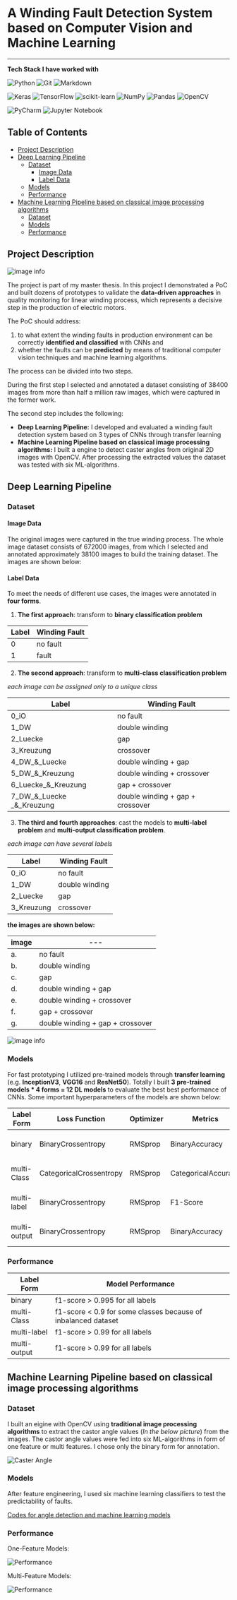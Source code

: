 # A Winding Fault Detection System based on Computer Vision and Machine Learning

---
**Tech Stack I have worked with**

![Python](https://img.shields.io/badge/python-3670A0?style=for-the-badge&logo=python&logoColor=ffdd54)
![Git](https://img.shields.io/badge/git-%23F05033.svg?style=for-the-badge&logo=git&logoColor=white)
![Markdown](https://img.shields.io/badge/markdown-%23000000.svg?style=for-the-badge&logo=markdown&logoColor=white)

![Keras](https://img.shields.io/badge/Keras-%23D00000.svg?style=for-the-badge&logo=Keras&logoColor=white)
![TensorFlow](https://img.shields.io/badge/TensorFlow-%23FF6F00.svg?style=for-the-badge&logo=TensorFlow&logoColor=white)
![scikit-learn](https://img.shields.io/badge/scikit--learn-%23F7931E.svg?style=for-the-badge&logo=scikit-learn&logoColor=white)
![NumPy](https://img.shields.io/badge/numpy-%23013243.svg?style=for-the-badge&logo=numpy&logoColor=white)
![Pandas](https://img.shields.io/badge/pandas-%23150458.svg?style=for-the-badge&logo=pandas&logoColor=white)
![OpenCV](https://img.shields.io/badge/opencv-%23white.svg?style=for-the-badge&logo=opencv&logoColor=white)

![PyCharm](https://img.shields.io/badge/pycharm-143?style=for-the-badge&logo=pycharm&logoColor=black&color=black&labelColor=green)
![Jupyter Notebook](https://img.shields.io/badge/jupyter-%23FA0F00.svg?style=for-the-badge&logo=jupyter&logoColor=white)

## Table of Contents

- [Project Description](#project-description)
- [Deep Learning Pipeline](#deep-learning-pipeline)
  * [Dataset](#dataset)
    + [Image Data](#image-data)
    + [Label Data](#label-data)
  * [Models](#models)
  * [Performance](#performance)
- [Machine Learning Pipeline based on classical image processing algorithms](#machine-learning-pipeline-based-on-classical-image-processing-algorithms)
  * [Dataset](#dataset-1)
  * [Models](#models-1)
  * [Performance](#performance-1)

## Project Description

![image info](2_Others/ProjectDescription.png)

The project is part of my master thesis. In this project I demonstrated a PoC and built dozens of prototypes to validate
the **data-driven approaches** in quality monitoring for linear winding process, which represents a decisive step in the
production of electric motors.

The PoC should address:

1. to what extent the winding faults in production environment can be correctly **identified and classified** with CNNs
   and
2. whether the faults can be **predicted** by means of traditional computer vision techniques and machine learning
   algorithms.

The process can be divided into two steps.

During the first step I selected and annotated a dataset consisting of 38400 images from more than half a million raw
images, which were captured in the former work.

The second step includes the following:

* **Deep Learning Pipeline:** I developed and evaluated a winding fault detection system based on 3 types of CNNs
  through transfer learning
* **Machine Learning Pipeline based on classical image processing algorithms:** I built a engine to detect caster angles
  from original 2D images with OpenCV. After processing the extracted values the dataset was tested with six
  ML-algorithms.

## Deep Learning Pipeline

### Dataset

#### Image Data

The original images were captured in the true winding process. The whole image dataset consists of 672000 images, from
which I selected and annotated approximately 38100 images to build the training dataset. The images are shown below:

#### Label Data

To meet the needs of different use cases, the images were annotated in **four forms**.

1. **The first approach**: transform to **binary classification problem**

| Label | Winding Fault |
| ------ | ------ |
| 0 | no fault |
| 1 | fault |

2. **The second approach**: transform to **multi-class classification problem**

*each image can be assigned only to a unique class*

| Label | Winding Fault |
| ------ | ------ |
| 0_iO | no fault |
| 1_DW | double winding |
| 2_Luecke | gap |
| 3_Kreuzung | crossover |
| 4_DW_&_Luecke | double winding + gap |
| 5_DW_&_Kreuzung | double winding + crossover |
| 6_Luecke_&_Kreuzung | gap + crossover |
| 7_DW_&_Luecke _&_Kreuzung | double winding + gap + crossover |

3. **The third and fourth approaches**: cast the models to **multi-label problem** and **multi-output classification
   problem**.

*each image can have several labels*

| Label | Winding Fault |
| ------ | ------ |
| 0_iO | no fault |
| 1_DW | double winding |
| 2_Luecke | gap |
| 3_Kreuzung | crossover |

**the images are shown below:**

|image|---|
|---|---|
|a.| no fault |
|b.| double winding |
|c.| gap |
|d.| double winding + gap |
|e.| double winding + crossover |
|f.| gap + crossover |
|g.| double winding + gap + crossover |

![image info](2_Others/WindingFaults.png)

### Models

For fast prototyping I utilized pre-trained models through **transfer learning**
(e.g. **InceptionV3**, **VGG16** and **ResNet50**). Totally I built **3 pre-trained models * 4 forms = 12 DL models**
to evaluate the best best performance of CNNs. Some important hyperparameters of the models are shown below:

| Label Form | Loss Function | Optimizer | Metrics | Jupyter Nootebook |
| ------ | ------ | ------ | ------ | ------ |
| binary | BinaryCrossentropy  | RMSprop | BinaryAccuracy |[InceptionV3](0_DeepLearning_Pipeline/1_Code/InceptionV3_binaryClassification_v1.ipynb), [VGG16](0_DeepLearning_Pipeline/1_Code/VGG16_binaryClassification_v1.ipynb), [ResNet50](0_DeepLearning_Pipeline/1_Code/ResNet_binaryClassification_v1.ipynb) |
| multi-Class | CategoricalCrossentropy  | RMSprop | CategoricalAccuracy |[InceptionV3](0_DeepLearning_Pipeline/1_Code/InceptionV3_multiClassClassification_v1.ipynb), [VGG16](0_DeepLearning_Pipeline/1_Code/VGG16_multiClassClassification_v1.ipynb), [ResNet50](0_DeepLearning_Pipeline/1_Code/ResNet_multiClassClassification_v1.ipynb)|
| multi-label | BinaryCrossentropy | RMSprop | F1-Score |[InceptionV3](0_DeepLearning_Pipeline/1_Code/InceptionV3_multiLabelClassification_v3.ipynb), [VGG16](0_DeepLearning_Pipeline/1_Code/VGG16_multiLabelClassification_v1.ipynb), [ResNet50](0_DeepLearning_Pipeline/1_Code/ResNet_multiLabelClassification_v1.ipynb)|
| multi-output | BinaryCrossentropy | RMSprop | BinaryAccuracy |[InceptionV3](0_DeepLearning_Pipeline/1_Code/InceptionV3_MultioutputCalssification.ipynb), [VGG16](0_DeepLearning_Pipeline/1_Code/VGG16_multiOutputClassification_v1.ipynb), [ResNet50](0_DeepLearning_Pipeline/1_Code/Resnet50_Multioutput_Classification.ipynb)|

### Performance

| Label Form | Model Performance |
| ------ | ------ |
| binary | f1-score > 0.995 for all labels  |
| multi-Class | f1-score < 0.9 for some classes because of inbalanced dataset  |
| multi-label | f1-score > 0.99 for all labels |
| multi-output | f1-score > 0.99 for all labels |

## Machine Learning Pipeline based on classical image processing algorithms

### Dataset

I built an eigine with OpenCV using **traditional image processing algorithms** to extract the castor angle values (*In the below picture*) from the images. 
The castor angle values were fed into six ML-algorithms in form of one feature or multi features. I chose only the binary form for annotation.

![Caster Angle](2_Others/CasterAngle.png)

### Models

After feature engineering, I used six machine learning classifiers to test the predictability of faults.

[Codes for angle detection and machine learning models](https://github.com/Rswcf/application-of-machine-learning-in-quality-monitoring-during-linear-winding-process/blob/master/1_MachineLearning_Pipeline/1_Code/CastorAngleDetection%26ML.ipynb)

### Performance

One-Feature Models:

![Performance](2_Others/OneFeaturePerformance.png)

Multi-Feature Models:

![Performance](2_Others/MultiFeaturePerformance.png)